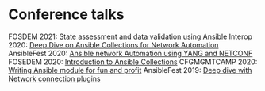 # Conference talks

FOSDEM 2021: [State assessment and data validation using Ansible](https://fosdem.org/2021/schedule/event/stateassessmentdatavalidationansible/)
Interop 2020: [Deep Dive on Ansible Collections for Network Automation](https://www.youtube.com/watch?v=xQoFM39FTfw&ab_channel=NetworktoCode)
AnsibleFest 2020: [Ansible network Automation using YANG and NETCONF](https://agenda.fest.ansible.com/sessions)
FOSEDEM 2020: [Introduction to Ansible Collections](https://archive.fosdem.org/2020/schedule/event/ansible_collections/)
CFGMGMTCAMP 2020: [Writing Ansible module for fun and profit](https://cfp.cfgmgmtcamp.org/2020/talk/HH9T93/)
AnsibleFest 2019: [Deep dive with Network connection plugins](https://www.ansible.com/deep-dive-with-network-connection-plugins)
